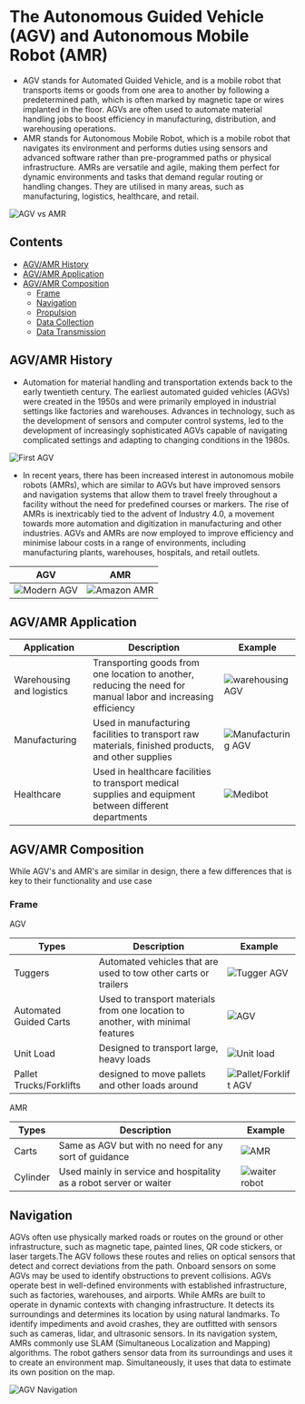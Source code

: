 # The Autonomous Guided Vehicle (AGV) and Autonomous Mobile Robot (AMR)

- AGV stands for Automated Guided Vehicle, and is a mobile robot that transports items or goods from one area to another by following a predetermined path, which is often marked by magnetic tape or wires implanted in the floor. AGVs are often used to automate material handling jobs to boost efficiency in manufacturing, distribution, and warehousing operations.
- AMR stands for Autonomous Mobile Robot, which is a mobile robot that navigates its environment and performs duties using sensors and advanced software rather than pre-programmed paths or physical infrastructure. AMRs are versatile and agile, making them perfect for dynamic environments and tasks that demand regular routing or handling changes. They are utilised in many areas, such as manufacturing, logistics, healthcare, and retail.

![AGV vs AMR](https://aethon.com/wp-content/uploads/2015/04/AMRvs.AGV_.jpg)

## Contents

- [AGV/AMR History](#AGV/AMR-History)
- [AGV/AMR Application](#AGV/AMR-Applications)
- [AGV/AMR Composition](#AGV/AMR-Composition)
  - [Frame](#Frame)
  - [Navigation](#Navigation)
  - [Propulsion](#Propulsion)
  - [Data Collection](#[Data-Collection)
  - [Data Transmission](#Data-Transmission)

## AGV/AMR History

- Automation for material handling and transportation extends back to the early twentieth century. The earliest automated guided vehicles (AGVs) were created in the 1950s and were primarily employed in industrial settings like factories and warehouses. Advances in technology, such as the development of sensors and computer control systems, led to the development of increasingly sophisticated AGVs capable of navigating complicated settings and adapting to changing conditions in the 1980s.

![First AGV](https://www.forkliftaction.com/upload/gallery/3707.jpg?s=1)

- In recent years, there has been increased interest in autonomous mobile robots (AMRs), which are similar to AGVs but have improved sensors and navigation systems that allow them to travel freely throughout a facility without the need for predefined courses or markers. The rise of AMRs is inextricably tied to the advent of Industry 4.0, a movement towards more automation and digitization in manufacturing and other industries. AGVs and AMRs are now employed to improve efficiency and minimise labour costs in a range of environments, including manufacturing plants, warehouses, hospitals, and retail outlets.

|AGV|AMR|
|---|---|
| ![Modern AGV](https://thumbs.dreamstime.com/b/automated-guided-vehicles-agv-forklift-lifting-carton-modern-warehouse-253424837.jpg) | ![Amazon AMR](https://s.yimg.com/uu/api/res/1.2/Lvtw_mfKscRcPEwX3qKGhw--~B/Zmk9ZmlsbDtoPTU1MTt3PTg3NTthcHBpZD15dGFjaHlvbg--/https://media-mbst-pub-ue1.s3.amazonaws.com/creatr-uploaded-images/2022-06/49559fb0-f226-11ec-95ff-01cdb7299c23.cf.jpg) |

## AGV/AMR Application

|Application|Description|Example|
|---|---|---|
|Warehousing and logistics|  Transporting goods from one location to another, reducing the need for manual labor and increasing efficiency | ![warehousing AGV](https://www.bevindustry.com/ext/resources/issues/2021/08-August/Dist_AGVs_Yale-robotic-reach-truck1170x878.jpg?1627558764) |
|Manufacturing|Used in manufacturing facilities to transport raw materials, finished products, and other supplies | ![Manufacturing AGV](https://www.sme.org/globalassets/sme.org/technologies/articles/2018/06---june/dakkota-201802-222-768x432.jpg) |
|Healthcare| Used in healthcare facilities to transport medical supplies and equipment between different departments | ![Medibot](https://m.economictimes.com/thumb/msid-75123099,width-1200,height-900,resizemode-4,imgsize-796189/engineering-professors-pose-with-the-version-two-prototype-of-the-iium-medibot-medical-robot-at-the-international-islamic-university-malaysia-in-gombak-on-the-outskirts-of-kuala-lumpur-.jpg) |

## AGV/AMR Composition

While AGV's and AMR's are similar in design, there a few differences that is key to their functionality and use case

### Frame

AGV

| Types | Description	| Example |
|--|--|--|
| Tuggers | Automated vehicles that are used to tow other carts or trailers | ![Tugger AGV](https://external-content.duckduckgo.com/iu/?u=https%3A%2F%2Fi.ytimg.com%2Fvi%2FbNxsYJ_zxOs%2Fmaxresdefault.jpg&f=1&nofb=1&ipt=359f2c6d292d749d881449b103ce9a7f4b872aec52cf93d15d2333382de7500b&ipo=images) |
| Automated Guided Carts | Used to transport materials from one location to another, with minimal features | ![AGV](https://external-content.duckduckgo.com/iu/?u=https%3A%2F%2Ftse1.mm.bing.net%2Fth%3Fid%3DOIP.ui-akMaPHlZZJI4qPbSpOQHaFi%26pid%3DApi&f=1&ipt=fa50df63ccfd0d7d880572ea5a3575cf23e45306a06e8dcda7f5c2935783bf75&ipo=images) |
| Unit Load | Designed to transport large, heavy loads | ![Unit load](https://external-content.duckduckgo.com/iu/?u=https%3A%2F%2Fwww.agvnetwork.com%2Fimages%2Ftypes-agv%2Funit-load%2Funit_load_agv_with_lifting_table.jpg&f=1&nofb=1&ipt=0f52d26d3035a5839847d6757d1fe363916376a938e83f9dab9041358b585609&ipo=images) |
| Pallet Trucks/Forklifts | designed to move pallets and other loads around | ![Pallet/Forklift AGV](https://external-content.duckduckgo.com/iu/?u=http%3A%2F%2Fwizurai-indonesia.com%2Fwp-content%2Fuploads%2F2021%2F02%2Ftruck-pallet-AGV.png&f=1&nofb=1&ipt=62d30a20632a8ed680535e5761c5e081816677492b9b41230e42755b152a59d6&ipo=images) |

AMR

| Types | Description	| Example |
|--|--|--|
| Carts | Same as AGV but with no need for any sort of guidance | ![AMR](https://external-content.duckduckgo.com/iu/?u=https%3A%2F%2Fvalutrack.com%2Fwp-content%2Fuploads%2F2023%2F04%2FZebra-Fetch-Robotics-Portfolio.jpg&f=1&nofb=1&ipt=c6db3c5259e03b8a6b95fd065fee23800062b17f9f2010e82bb3f531c0cb7050&ipo=images) |
| Cylinder | Used mainly in service and hospitality as a robot server or waiter | ![waiter robot](https://external-content.duckduckgo.com/iu/?u=https%3A%2F%2Fdeliveryrobot.com.au%2Fwp-content%2Fuploads%2F2021%2F07%2Fp22.jpg&f=1&nofb=1&ipt=6f66742f212e1d8ed85c0ede69ebe5915847297f31d24d947f2e969d9ff7b2f1&ipo=images) |

## Navigation

AGVs often use physically marked roads or routes on the ground or other infrastructure, such as magnetic tape, painted lines, QR code stickers, or laser targets.The AGV follows these routes and relies on optical sensors that detect and correct deviations from the path. Onboard sensors on some AGVs may be used to identify obstructions to prevent collisions. AGVs operate best in well-defined environments with established infrastructure, such as factories, warehouses, and airports. While AMRs are built to operate in dynamic contexts with changing infrastructure. It detects its surroundings and determines its location by using natural landmarks. To identify impediments and avoid crashes, they are outfitted with sensors such as cameras, lidar, and ultrasonic sensors. In its navigation system, AMRs commonly use SLAM (Simultaneous Localization and Mapping) algorithms. The robot gathers sensor data from its surroundings and uses it to create an environment map. Simultaneously, it uses that data to estimate its own position on the map.

![AGV Navigation](https://www.agvnetwork.com/images/technology/navigation-systems/AGV_and_AMR_Navigation_Technology.jpg)
